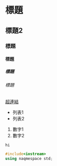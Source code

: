 # 標題
## 標題2
### 標題
#### 標題
##### 標題
###### 標題

[超連結](https://github.com/virattt/ai-hedge-fund)

- 列表1
- 列表2
1. 數字1
2. 數字2

`hi`

``` cpp
#include<iostream>
using naqmespace std;
```
